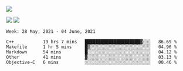 ![](https://github-profile-summary-cards.vercel.app/api/cards/profile-details?username=nic-obert&theme=monokai)

![](https://github-profile-summary-cards.vercel.app/api/cards/stats?username=nic-obert&theme=monokai)
![](https://github-profile-summary-cards.vercel.app/api/cards/most-commit-language?username=nic-obert&theme=monokai)

<!--START_SECTION:waka-->
```text
Week: 28 May, 2021 - 04 June, 2021

C++           19 hrs 7 mins   █████████████████████▓░░░   86.69 % 
Makefile      1 hr 5 mins     █▒░░░░░░░░░░░░░░░░░░░░░░░   04.96 % 
Markdown      54 mins         █░░░░░░░░░░░░░░░░░░░░░░░░   04.12 % 
Other         41 mins         ▓░░░░░░░░░░░░░░░░░░░░░░░░   03.13 % 
Objective-C   6 mins          ░░░░░░░░░░░░░░░░░░░░░░░░░   00.46 % 
```
<!--END_SECTION:waka-->
